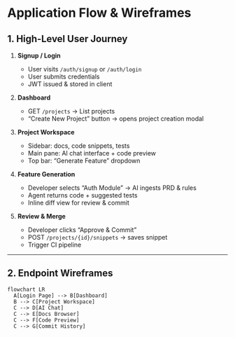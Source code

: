 <!-- project-docs/app_flow.md -->

# Application Flow & Wireframes

## 1. High‑Level User Journey

1. **Signup / Login**  
   - User visits `/auth/signup` or `/auth/login`  
   - User submits credentials  
   - JWT issued & stored in client

2. **Dashboard**  
   - GET `/projects` → List projects  
   - “Create New Project” button → opens project creation modal

3. **Project Workspace**  
   - Sidebar: docs, code snippets, tests  
   - Main pane: AI chat interface + code preview  
   - Top bar: “Generate Feature” dropdown

4. **Feature Generation**  
   - Developer selects “Auth Module” → AI ingests PRD & rules  
   - Agent returns code + suggested tests  
   - Inline diff view for review & commit

5. **Review & Merge**  
   - Developer clicks “Approve & Commit”  
   - POST `/projects/{id}/snippets` → saves snippet  
   - Trigger CI pipeline

---

## 2. Endpoint Wireframes

```mermaid
flowchart LR
  A[Login Page] --> B[Dashboard]
  B --> C[Project Workspace]
  C --> D[AI Chat]
  C --> E[Docs Browser]
  C --> F[Code Preview]
  C --> G[Commit History]
